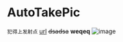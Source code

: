 # AutoTakePic
`犯得上发射点`
  [url](http://www.baidu.com)
~~dsadsa~~
**weqeq**
 ![image](https://github.com/ButBueatiful/dotvim/raw/master/screenshots/vim-screenshot.jpg)